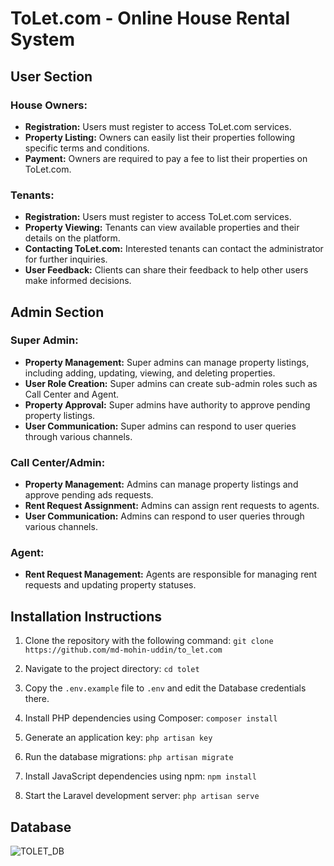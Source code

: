 # ToLet.com - Online House Rental System

## User Section

### House Owners:

- **Registration:** Users must register to access ToLet.com services.
- **Property Listing:** Owners can easily list their properties following specific terms and conditions.
- **Payment:** Owners are required to pay a fee to list their properties on ToLet.com.

### Tenants:

- **Registration:** Users must register to access ToLet.com services.
- **Property Viewing:** Tenants can view available properties and their details on the platform.
- **Contacting ToLet.com:** Interested tenants can contact the administrator for further inquiries.
- **User Feedback:** Clients can share their feedback to help other users make informed decisions.

## Admin Section

### Super Admin:

- **Property Management:** Super admins can manage property listings, including adding, updating, viewing, and deleting properties.
- **User Role Creation:** Super admins can create sub-admin roles such as Call Center and Agent.
- **Property Approval:** Super admins have authority to approve pending property listings.
- **User Communication:** Super admins can respond to user queries through various channels.

### Call Center/Admin:

- **Property Management:** Admins can manage property listings and approve pending ads requests.
- **Rent Request Assignment:** Admins can assign rent requests to agents.
- **User Communication:** Admins can respond to user queries through various channels.

### Agent:

- **Rent Request Management:** Agents are responsible for managing rent requests and updating property statuses.



## Installation Instructions

1. Clone the repository with the following command:
`git clone https://github.com/md-mohin-uddin/to_let.com
`

2. Navigate to the project directory:
`cd tolet
`

3. Copy the `.env.example` file to `.env` and edit the Database credentials there.

4. Install PHP dependencies using Composer:
`composer install`

5. Generate an application key:
`php artisan key`


6. Run the database migrations:
`php artisan migrate`


7. Install JavaScript dependencies using npm:
`npm install`


8. Start the Laravel development server:
`php artisan serve`


## Database
![TOLET_DB](https://github.com/md-mohin-uddin/to_let.com/assets/71177978/06eeb609-69c7-4d25-ba1d-c1d21f49c703)



